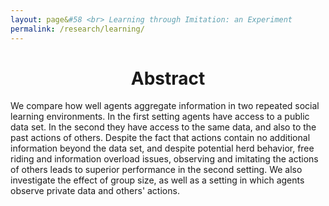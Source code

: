 ```yaml
---
layout: page&#58 <br> Learning through Imitation: an Experiment
permalink: /research/learning/
---
```


<h1 style="text-align: center;" markdown="1"> Abstract</h1>
We compare how well agents aggregate information in two repeated social learning environments. In the first setting agents have access to a public data set. In the second they have access to the same data, and also to the past actions of others. Despite the fact that  actions contain no additional information beyond the data set, and despite potential herd behavior, free riding and information overload issues, observing and imitating the actions of others leads to superior performance in the second setting. We also investigate the effect of group size, as well as a setting in which agents observe private data and others' actions.
<br>



